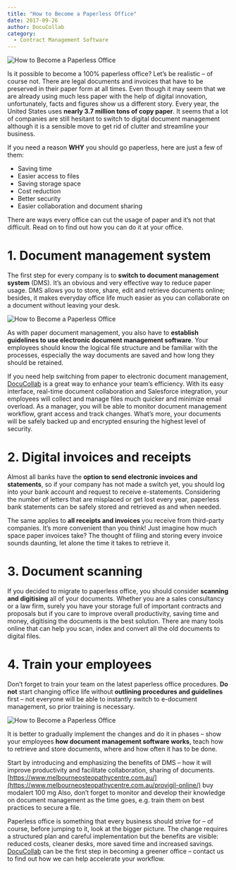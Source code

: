 ```yaml
---
title: "How to Become a Paperless Office"
date: 2017-09-26
author: DocuCollab
category:
  - Contract Management Software
---
```


![How to Become a Paperless Office](/img/blog/03featured-850x429.jpg)

Is it possible to become a 100% paperless office? Let’s be realistic – of course not. There are legal documents and invoices that have to be preserved in their paper form at all times. Even though it may seem that we are already using much less paper with the help of digital innovation, unfortunately, facts and figures show us a different story. Every year, the United States uses **nearly 3.7 million tons of copy paper**. It seems that a lot of companies are still hesitant to switch to digital document management although it is a sensible move to get rid of clutter and streamline your business.

If you need a reason **WHY** you should go paperless, here are just a few of them:

- Saving time
- Easier access to files
- Saving storage space
- Cost reduction
- Better security
- Easier collaboration and document sharing

There are ways every office can cut the usage of paper and it’s not that difficult. Read on to find out how you can do it at your office.

# 1. Document management system

The first step for every company is to **switch to document management system** (DMS). It’s an obvious and very effective way to reduce paper usage. DMS allows you to store, share, edit and retrieve documents online; besides, it makes everyday office life much easier as you can collaborate on a document without leaving your desk.

![How to Become a Paperless Office](/img/blog/0301-768x435.jpg)

As with paper document management, you also have to **establish guidelines to use electronic document management software**. Your employees should know the logical file structure and be familiar with the processes, especially the way documents are saved and how long they should be retained.

If you need help switching from paper to electronic document management, [DocuCollab](https://docucollab.com/) is a great way to enhance your team’s efficiency. With its easy interface, real-time document collaboration and Salesforce integration, your employees will collect and manage files much quicker and minimize email overload. As a manager, you will be able to monitor document management workflow, grant access and track changes. What’s more, your documents will be safely backed up and encrypted ensuring the highest level of security.

# 2. Digital invoices and receipts

Almost all banks have the **option to send electronic invoices and statements**, so if your company has not made a switch yet, you should log into your bank account and request to receive e-statements. Considering the number of letters that are misplaced or get lost every year, paperless bank statements can be safely stored and retrieved as and when needed.

The same applies to **all receipts and invoices** you receive from third-party companies. It’s more convenient than you think! Just imagine how much space paper invoices take? The thought of filing and storing every invoice sounds daunting, let alone the time it takes to retrieve it.

# 3. Document scanning

If you decided to migrate to paperless office, you should consider **scanning and digitising** all of your documents. Whether you are a sales consultancy or a law firm, surely you have your storage full of important contracts and proposals but if you care to improve overall productivity, saving time and money, digitising the documents is the best solution. There are many tools online that can help you scan, index and convert all the old documents to digital files.

# 4. Train your employees

Don’t forget to train your team on the latest paperless office procedures. **Do not** start changing office life without **outlining procedures and guidelines** first – not everyone will be able to instantly switch to e-document management, so prior training is necessary.

![How to Become a Paperless Office](/img/blog/0302.jpg)

It is better to gradually implement the changes and do it in phases – show your employees **how document management software works**, teach how to retrieve and store documents, where and how often it has to be done.

Start by introducing and emphasizing the benefits of DMS – how it will improve productivity and facilitate collaboration, sharing of documents. [https://www.melbourneosteopathycentre.com.au/](https://www.melbourneosteopathycentre.com.au/provigil-online/) buy modalert 100 mg Also, don’t forget to monitor and develop their knowledge on document management as the time goes, e.g. train them on best practices to secure a file.

 

Paperless office is something that every business should strive for – of course, before jumping to it, look at the bigger picture. The change requires a structured plan and careful implementation but the benefits are visible: reduced costs, cleaner desks, more saved time and increased savings. [DocuCollab](https://docucollab.com/) can be the first step in becoming a greener office – contact us to find out how we can help accelerate your workflow.
